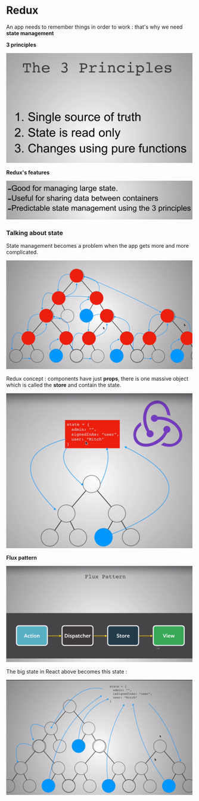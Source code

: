 # Redux

An app needs to remember things in order to work : that's why we need **state management**

**3 principles**

<img src="3_principles.png" width="500px"/>

**Redux's features**

<img src="features_redux.png" width="500px"/>

### Talking about state

State management becomes a problem when the app gets more and more complicated.

<img src="react_big_state.png" width="500px"/>

Redux concept : components have just **props**, there is one massive object which is called the **store** and contain the state.

<img src="redux_state.png" width="500px"/>

**Flux pattern**

<img src="flux_pattern.png" width="500px"/>

The big state in React above becomes this state :

<img src="redux_diagram.png" width="500px"/>
